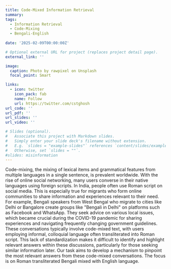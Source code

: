 ```yaml
---
title: Code-Mixed Information Retrieval
summary: 
tags:
  - Information Retrieval
  - Code-Mixing
  - Bengali-English
  
date: '2025-02-09T00:00:00Z'

# Optional external URL for project (replaces project detail page).
external_link: ''

image:
  caption: Photo by rawpixel on Unsplash
  focal_point: Smart

links:
  - icon: twitter
    icon_pack: fab
    name: Follow
    url: https://twitter.com/cstghosh
url_code: ''
url_pdf: ''
url_slides: ''
url_video: ''

# Slides (optional).
#   Associate this project with Markdown slides.
#   Simply enter your slide deck's filename without extension.
#   E.g. `slides = "example-slides"` references `content/slides/example-slides.md`.
#   Otherwise, set `slides = ""`.
#slides: misinformation
---
```


Code-mixing, the mixing of lexical items and grammatical features from multiple languages in a single sentence, is prevalent worldwide. With the rise of online social networking, many users converse in their native languages using foreign scripts. In India, people often use Roman script on social media. This is especially true for migrants who form online communities to share information and experiences relevant to their need.
For example, Bengali speakers from West Bengal who migrate to cities like Delhi or Bangalore create groups like "Bengali in Delhi" on platforms such as Facebook and WhatsApp. They seek advice on various local issues, which became crucial during the COVID-19 pandemic for sharing experiences and navigating frequently changing government guidelines.
These conversations typically involve code-mixed text, with users employing informal, colloquial language often transliterated into Roman script. This lack of standardization makes it difficult to identify and highlight relevant answers within these discussions, particularly for those seeking similar information later.
Our task aims to develop a mechanism to pinpoint the most relevant answers from these code-mixed conversations. The focus is on Roman transliterated Bengali mixed with English language.